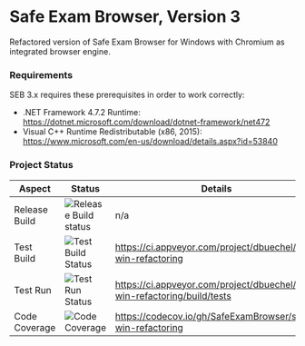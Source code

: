 # Safe Exam Browser, Version 3
Refactored version of Safe Exam Browser for Windows with Chromium as integrated browser engine.

### Requirements

SEB 3.x requires these prerequisites in order to work correctly:
* .NET Framework 4.7.2 Runtime: https://dotnet.microsoft.com/download/dotnet-framework/net472
* Visual C++ Runtime Redistributable (x86, 2015): https://www.microsoft.com/en-us/download/details.aspx?id=53840

### Project Status

| Aspect        | Status                                                                                                    | Details                                                                  |
| ------------- | --------------------------------------------------------------------------------------------------------- | ------------------------------------------------------------------------ |
| Release Build | ![Release Build status](https://sebdev-let.ethz.ch/api/projects/status/f3mfkagmsauv5ml9?svg=true)         | n/a                                                                      |
| Test Build    | ![Test Build Status](https://ci.appveyor.com/api/projects/status/a56akt9r174570m7?svg=true)               | https://ci.appveyor.com/project/dbuechel/seb-win-refactoring             |
| Test Run      | ![Test Run Status](https://img.shields.io/appveyor/tests/dbuechel/seb-win-refactoring.svg)                | https://ci.appveyor.com/project/dbuechel/seb-win-refactoring/build/tests |
| Code Coverage | ![Code Coverage](https://codecov.io/gh/SafeExamBrowser/seb-win-refactoring/branch/master/graph/badge.svg) | https://codecov.io/gh/SafeExamBrowser/seb-win-refactoring                |
